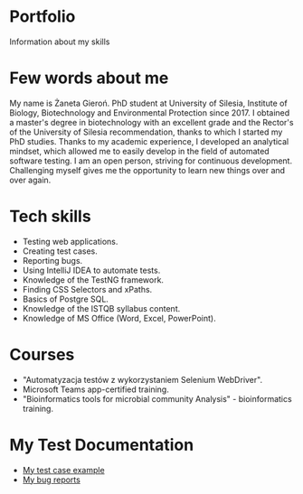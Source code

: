 # Portfolio
Information about my skills
# Few words about me
My name is Żaneta Gieroń. PhD student at University of Silesia, Institute of Biology, Biotechnology and Environmental Protection since 2017. I obtained a master's degree in biotechnology with an excellent grade and the Rector's of the University of Silesia recommendation, thanks to which I started my PhD studies. Thanks to my academic experience, I developed an analytical mindset, which allowed me to easily develop in the field of automated software testing. I am an open person, striving for continuous development. Challenging myself gives me the opportunity to learn new things over and over again.
# Tech skills
* Testing web applications.
* Creating test cases.
* Reporting bugs.
* Using IntelliJ IDEA to automate tests.
* Knowledge of the TestNG framework.
* Finding CSS Selectors and xPaths.
* Basics of Postgre SQL.
* Knowledge of the ISTQB syllabus content.
* Knowledge of MS Office (Word, Excel, PowerPoint).
# Courses
* "Automatyzacja testów z wykorzystaniem Selenium WebDriver".
* Microsoft Teams app-certified training.
* "Bioinformatics tools for microbial community Analysis" - bioinformatics training.
# My Test Documentation
 * [My test case example](https://drive.google.com/file/d/1Lj68OAhYDFZFL-RCfYTrkES-KPxs3U3R/view?usp=sharing)
 * [My bug reports](https://drive.google.com/file/d/1w0wGiPlrz73B_bYA8lfFAbJWoxLVUDcY/view?usp=sharing)

